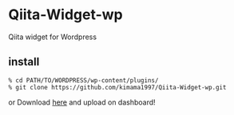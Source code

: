 Qiita-Widget-wp
===============

Qiita widget for Wordpress

## install 

```shell-session
% cd PATH/TO/WORDPRESS/wp-content/plugins/
% git clone https://github.com/kimama1997/Qiita-Widget-wp.git
```

or Download [here](https://github.com/kimama1997/Qiita-Widget-wp/archive/master.zip) and upload on dashboard!


